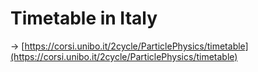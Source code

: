 # Timetable in Italy

→ [https://corsi.unibo.it/2cycle/ParticlePhysics/timetable](https://corsi.unibo.it/2cycle/ParticlePhysics/timetable)
